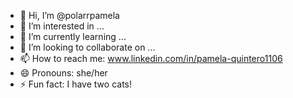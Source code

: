 - 👋 Hi, I’m @polarrpamela
- 👀 I’m interested in ...
- 🌱 I’m currently learning ...
- 💞️ I’m looking to collaborate on ...
- 📫 How to reach me: www.linkedin.com/in/pamela-quintero1106
- 😄 Pronouns: she/her
- ⚡ Fun fact: I have two cats!

<!---
polarrpamela/polarrpamela is a ✨ special ✨ repository because its `README.md` (this file) appears on your GitHub profile.
You can click the Preview link to take a look at your changes.
--->
